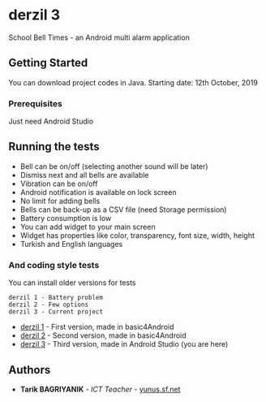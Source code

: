 # derzil 3

School Bell Times - an Android multi alarm application

## Getting Started

You can download project codes in Java.
Starting date: 12th October, 2019

### Prerequisites

Just need Android Studio

## Running the tests

- Bell can be on/off (selecting another sound will be later)
- Dismiss next and all bells are available
- Vibration can be on/off
- Android notification is available on lock screen
- No limit for adding bells
- Bells can be back-up as a CSV file (need Storage permission)
- Battery consumption is low
- You can add widget to your main screen
- Widget has properties like color, transparency, font size, width, height
- Turkish and English languages 

### And coding style tests

You can install older versions for tests

```
derzil 1 - Battery problem 
derzil 2 - Few options
derzil 3 - Current project 
```


* [derzil 1](https://play.google.com/store/apps/details?id=derZilTuzla.App) - First version, made in basic4Android
* [derzil 2](https://play.google.com/store/apps/details?id=derZil2.App) - Second version, made in basic4Android
* [derzil 3](https://play.google.com/store/apps/details?id=com.tuzla.derzil3) - Third version, made in Android Studio (you are here)

## Authors

* **Tarik BAGRIYANIK** - *ICT Teacher* - [yunus.sf.net](http://yunus.sf.net)
